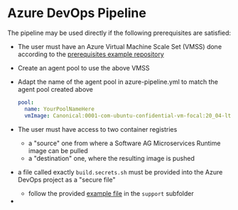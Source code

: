 # Azure DevOps Pipeline

The pipeline may be used directly if the following prerequisites are satisfied:

- The user must have an Azure Virtual Machine Scale Set (VMSS) done according to the [prerequisites example repository](https://github.com/SoftwareAG/sag-mainstream-devops-az-00-prerequisites)
- Create an agent pool to use the above VMSS
- Adapt the name of the agent pool in azure-pipeline.yml to match the agent pool created above

    ```yml
    pool:
      name: YourPoolNameHere
      vmImage: Canonical:0001-com-ubuntu-confidential-vm-focal:20_04-lts-gen2:latest
    ```

- The user must have access to two container registries
  - a "source" one from where a Software AG Microservices Runtime image can be pulled
  - a "destination" one, where the resulting image is pushed
- a file called exactly `build.secrets.sh` must be provided into the Azure DevOps project as a "secure file"
  - follow the provided [example file](./support/build.secrets.EXAMPLE.sh) in the `support` subfolder
- 